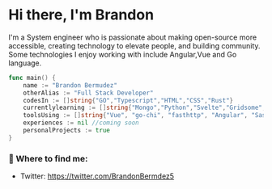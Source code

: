 # Hi there, I'm Brandon 

I'm a System engineer who is passionate about making open-source more accessible, creating technology to elevate people, and building community. Some technologies I enjoy working with include Angular,Vue and Go language.

```go
func main() {
    name := "Brandon Bermudez"
    otherAlias := "Full Stack Developer"
    codesIn := []string{"GO","Typescript","HTML","CSS","Rust"}
    currentlylearning := []string{"Mongo","Python","Svelte","Gridsome","Event Driven"}
    toolsUsing := []string{"Vue", "go-chi", "fasthttp", "Angular", "Sass", "Heroku", "Bulma", "Nestjs", "Postgresql", "Figma"}
    experiences := nil //coming soon
    personalProjects := true
}
```

### 💬 Where to find me:
- Twitter: https://twitter.com/BrandonBermdez5

<!--
**brandonjoker17/brandonjoker17** is a ✨ _special_ ✨ repository because its `README.md` (this file) appears on your GitHub profile.

Here are some ideas to get you started:

- 🔭 I’m currently working on ...
- 🌱 I’m currently learning ...
- 👯 I’m looking to collaborate on ...
- 🤔 I’m looking for help with ...
- 💬 Ask me about ...
- 📫 How to reach me: ...
- 😄 Pronouns: ...
- ⚡ Fun fact: ...
-->
